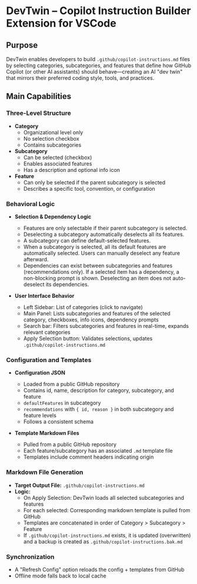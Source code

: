 # DevTwin – Copilot Instruction Builder Extension for VSCode

## Purpose
DevTwin enables developers to build `.github/copilot-instructions.md` files by selecting categories, subcategories, and features that define how GitHub Copilot (or other AI assistants) should behave—creating an AI "dev twin" that mirrors their preferred coding style, tools, and practices.

## Main Capabilities

### Three-Level Structure
- **Category**
  - Organizational level only
  - No selection checkbox
  - Contains subcategories
- **Subcategory**
  - Can be selected (checkbox)
  - Enables associated features
  - Has a description and optional info icon
- **Feature**
  - Can only be selected if the parent subcategory is selected
  - Describes a specific tool, convention, or configuration

### Behavioral Logic
- **Selection & Dependency Logic**
  - Features are only selectable if their parent subcategory is selected.
  - Deselecting a subcategory automatically deselects all its features.
  - A subcategory can define default-selected features.
  - When a subcategory is selected, all its default features are automatically selected. Users can manually deselect any feature afterward.
  - Dependencies can exist between subcategories and features (recommendations only). If a selected item has a dependency, a non-blocking prompt is shown. Deselecting an item does not auto-deselect its dependencies.

- **User Interface Behavior**
  - Left Sidebar: List of categories (click to navigate)
  - Main Panel: Lists subcategories and features of the selected category, checkboxes, info icons, dependency prompts
  - Search bar: Filters subcategories and features in real-time, expands relevant categories
  - Apply Selection button: Validates selections, updates `.github/copilot-instructions.md`

### Configuration and Templates
- **Configuration JSON**
  - Loaded from a public GitHub repository
  - Contains id, name, description for category, subcategory, and feature
  - `defaultFeatures` in subcategory
  - `recommendations` with `{ id, reason }` in both subcategory and feature levels
  - Follows a consistent schema

- **Template Markdown Files**
  - Pulled from a public GitHub repository
  - Each feature/subcategory has an associated `.md` template file
  - Templates include comment headers indicating origin

### Markdown File Generation
- **Target Output File:** `.github/copilot-instructions.md`
- **Logic:**
  - On Apply Selection: DevTwin loads all selected subcategories and features
  - For each selected: Corresponding markdown template is pulled from GitHub
  - Templates are concatenated in order of Category > Subcategory > Feature
  - If `.github/copilot-instructions.md` exists, it is updated (overwritten) and a backup is created as `.github/copilot-instructions.bak.md`

### Synchronization
- A "Refresh Config" option reloads the config + templates from GitHub
- Offline mode falls back to local cache
